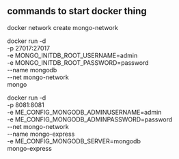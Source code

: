 ## commands to start docker thing
<!-- create a network -->
docker network create mongo-network 

<!-- start mongodb -->
docker run -d \
-p 27017:27017 \
-e MONGO_INITDB_ROOT_USERNAME=admin \
-e MONGO_INITDB_ROOT_PASSWORD=password \
--name mongodb \
--net mongo-network \
mongo    

<!-- start mongo-express -->
docker run -d \
-p 8081:8081 \
-e ME_CONFIG_MONGODB_ADMINUSERNAME=admin \
-e ME_CONFIG_MONGODB_ADMINPASSWORD=password \
--net mongo-network \
--name mongo-express \
-e ME_CONFIG_MONGODB_SERVER=mongodb \
mongo-express   

